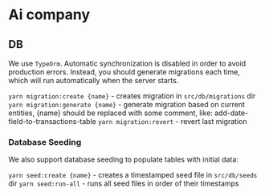 # Ai company

## DB
We use `TypeOrm`. Automatic synchronization is disabled in order to avoid production errors.
Instead, you should generate migrations each time, which will run automatically when the server starts.

`yarn migration:create {name}` - creates migration in `src/db/migrations` dir
`yarn migration:generate {name}` - generate migration based on current entities, {name} should be replaced with some comment, like: add-date-field-to-transactions-table
`yarn migration:revert` - revert last migration

### Database Seeding

We also support database seeding to populate tables with initial data:

`yarn seed:create {name}` - creates a timestamped seed file in `src/db/seeds` dir
`yarn seed:run-all` - runs all seed files in order of their timestamps
